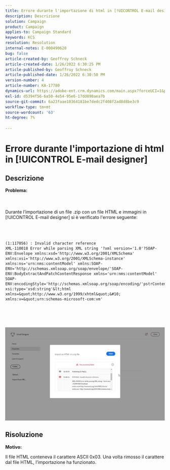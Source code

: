 ```yaml
---
title: Errore durante l'importazione di html in [!UICONTROL E-mail designer]
description: Descrizione
solution: Campaign
product: Campaign
applies-to: Campaign Standard
keywords: KCS
resolution: Resolution
internal-notes: E-000490620
bug: false
article-created-by: Geoffroy Schneck
article-created-date: 1/26/2022 6:30:25 PM
article-published-by: Geoffroy Schneck
article-published-date: 1/26/2022 6:30:50 PM
version-number: 4
article-number: KA-17780
dynamics-url: https://adobe-ent.crm.dynamics.com/main.aspx?forceUCI=1&pagetype=entityrecord&etn=knowledgearticle&id=bdacbb00-d67e-ec11-8d21-0022480aa950
exl-id: d5394f56-6a50-4e54-95e6-17dd898aea7b
source-git-commit: 6a23faae10364181be7dedc2f408f2ad8d8be3c9
workflow-type: tm+mt
source-wordcount: '63'
ht-degree: 7%

---
```


# Errore durante l&#39;importazione di html in [!UICONTROL E-mail designer]

## Descrizione

<b>Problema:</b><br><br> <br><br>Durante l’importazione di un file .zip con un file HTML e immagini in [!UICONTROL E-mail designer] si è verificato l&#39;errore seguente:<br><br> <br><br>

```
(1:117056) : Invalid character reference
XML-110018 Error while parsing XML string '?xml version='1.0'?SOAP-ENV:Envelope xmlns:xsd='http://www.w3.org/2001/XMLSchema' xmlns:xsi='http://www.w3.org/2001/XMLSchema-instance' xmlns:ns='urn:nms:contentModel' xmlns:SOAP-ENV='http://schemas.xmlsoap.org/soap/envelope/'SOAP-ENV:BodyExtractAndPatchContentResponse xmlns='urn:nms:contentModel' SOAP-ENV:encodingStyle='http://schemas.xmlsoap.org/soap/encoding/'pstrContent xsi:type='xsd:string'&lt;html xmlns=&quot;http://www.w3.org/1999/xhtml&quot;&#10; xmlns:v=&quot;urn:schemas-microsoft-com:vm'
```

<br><br> <br><br>![](assets/___eb0cb406-d67e-ec11-8d21-0022480aa950___.jpeg)

## Risoluzione


<b>Motivo:</b>

Il file HTML conteneva il carattere ASCII 0x03. Una volta rimosso il carattere dal file HTML, l’importazione ha funzionato.
